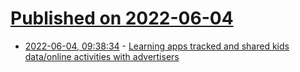 # [Published on 2022-06-04](index.md)

* [2022-06-04, 09:38:34](https://news.ycombinator.com/item?id=31618539) - [Learning apps tracked and shared kids data/online activities with advertisers](https://www.cnn.com/2022/05/26/tech/remote-learning-apps-data-collection/index.html)
